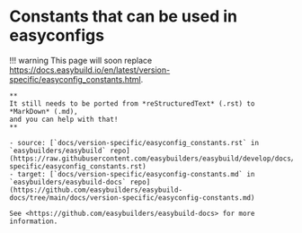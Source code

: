 # Constants that can be used in easyconfigs

!!! warning
    This page will soon replace <https://docs.easybuild.io/en/latest/version-specific/easyconfig_constants.html>.

    **
    It still needs to be ported from *reStructuredText* (.rst) to *MarkDown* (.md),  
    and you can help with that!
    **

    - source: [`docs/version-specific/easyconfig_constants.rst` in `easybuilders/easybuild` repo](https://raw.githubusercontent.com/easybuilders/easybuild/develop/docs/version-specific/easyconfig_constants.rst)
    - target: [`docs/version-specific/easyconfig-constants.md` in `easybuilders/easybuild-docs` repo](https://github.com/easybuilders/easybuild-docs/tree/main/docs/version-specific/easyconfig-constants.md)

    See <https://github.com/easybuilders/easybuild-docs> for more information.
